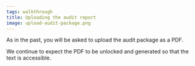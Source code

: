 ```yaml
---
tags: walkthrough
title: Uploading the audit report
image: upload-audit-package.png
---
```


As in the past, you will be asked to upload the audit package as a PDF.

We continue to expect the PDF to be unlocked and generated so that the text is accessible.